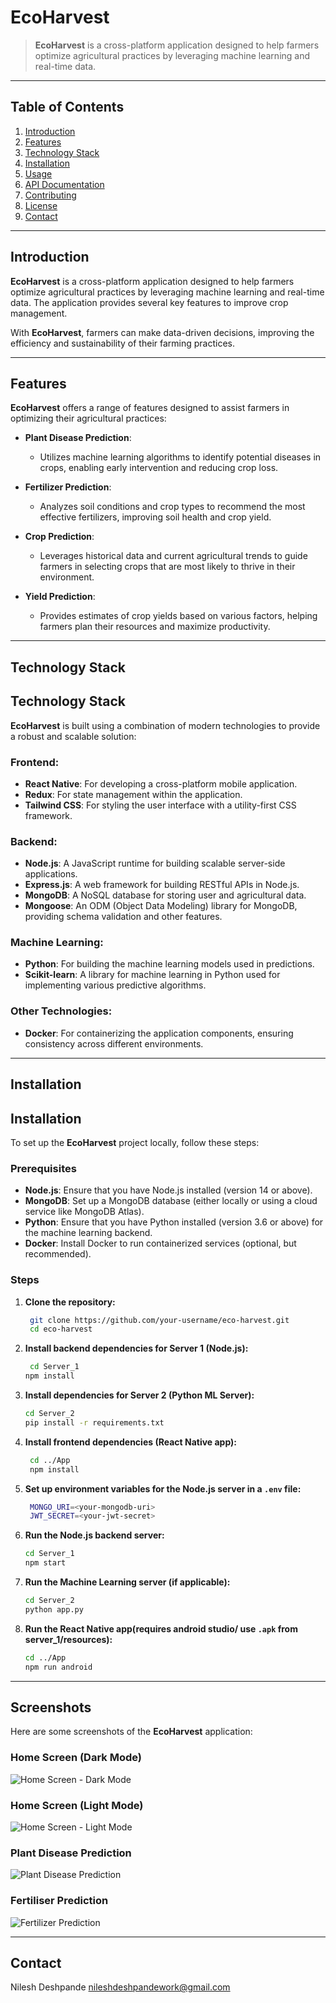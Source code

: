 # EcoHarvest

> **EcoHarvest** is a cross-platform application designed to help farmers optimize agricultural practices by leveraging machine learning and real-time data.

---

## Table of Contents

1. [Introduction](#introduction)
2. [Features](#features)
3. [Technology Stack](#technology-stack)
4. [Installation](#installation)
5. [Usage](#usage)
6. [API Documentation](#api-documentation)
7. [Contributing](#contributing)
8. [License](#license)
9. [Contact](#contact)

---

## Introduction

**EcoHarvest** is a cross-platform application designed to help farmers optimize agricultural practices by leveraging machine learning and real-time data. The application provides several key features to improve crop management.

With **EcoHarvest**, farmers can make data-driven decisions, improving the efficiency and sustainability of their farming practices.

---

## Features

**EcoHarvest** offers a range of features designed to assist farmers in optimizing their agricultural practices:

- **Plant Disease Prediction**:

  - Utilizes machine learning algorithms to identify potential diseases in crops, enabling early intervention and reducing crop loss.

- **Fertilizer Prediction**:

  - Analyzes soil conditions and crop types to recommend the most effective fertilizers, improving soil health and crop yield.

- **Crop Prediction**:

  - Leverages historical data and current agricultural trends to guide farmers in selecting crops that are most likely to thrive in their environment.

- **Yield Prediction**:
  - Provides estimates of crop yields based on various factors, helping farmers plan their resources and maximize productivity.

---

## Technology Stack

<!-- Add the technology stack here -->

## Technology Stack

**EcoHarvest** is built using a combination of modern technologies to provide a robust and scalable solution:

### Frontend:

- **React Native**: For developing a cross-platform mobile application.
- **Redux**: For state management within the application.
- **Tailwind CSS**: For styling the user interface with a utility-first CSS framework.

### Backend:

- **Node.js**: A JavaScript runtime for building scalable server-side applications.
- **Express.js**: A web framework for building RESTful APIs in Node.js.
- **MongoDB**: A NoSQL database for storing user and agricultural data.
- **Mongoose**: An ODM (Object Data Modeling) library for MongoDB, providing schema validation and other features.

### Machine Learning:

- **Python**: For building the machine learning models used in predictions.
- **Scikit-learn**: A library for machine learning in Python used for implementing various predictive algorithms.

### Other Technologies:

- **Docker**: For containerizing the application components, ensuring consistency across different environments.

---

## Installation

## Installation

To set up the **EcoHarvest** project locally, follow these steps:

### Prerequisites

- **Node.js**: Ensure that you have Node.js installed (version 14 or above).
- **MongoDB**: Set up a MongoDB database (either locally or using a cloud service like MongoDB Atlas).
- **Python**: Ensure that you have Python installed (version 3.6 or above) for the machine learning backend.
- **Docker**: Install Docker to run containerized services (optional, but recommended).

### Steps

1. **Clone the repository:**

   ```bash
    git clone https://github.com/your-username/eco-harvest.git
    cd eco-harvest
   ```

2. **Install backend dependencies for Server 1 (Node.js):**

   ````bash
    cd Server_1
   npm install
   ````

3. **Install dependencies for Server 2 (Python ML Server):**

   ```bash
   cd Server_2
   pip install -r requirements.txt
   ```

4. **Install frontend dependencies (React Native app):**
   ```bash
    cd ../App
    npm install
   ```

5. **Set up environment variables for the Node.js server in a ```.env``` file:**
   ```bash
    MONGO_URI=<your-mongodb-uri>
    JWT_SECRET=<your-jwt-secret>
    ```

6. **Run the Node.js backend server:**
    ```bash
    cd Server_1
    npm start
    ```

7. **Run the Machine Learning server (if applicable):**
    ```bash
    cd Server_2
    python app.py
    ```

8. **Run the React Native app(requires android studio/ use ```.apk``` from server_1/resources):**
    ```bash
    cd ../App
    npm run android
    ```
---
## Screenshots

Here are some screenshots of the **EcoHarvest** application:

### Home Screen (Dark Mode)
![Home Screen - Dark Mode](assets/home-page-dark.jpg)

### Home Screen (Light Mode)
![Home Screen - Light Mode](assets/home-page-light.jpg)

### Plant Disease Prediction
![Plant Disease Prediction](assets/plant-disease-pred.jpg)

### Fertiliser Prediction
![Fertilizer Prediction](assets/fertiliser-pred.jpg)

---
## Contact
Nilesh Deshpande
    nileshdeshpandework@gmail.com
